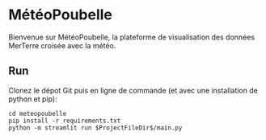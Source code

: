 # MétéoPoubelle

Bienvenue sur MétéoPoubelle, la plateforme de visualisation des données MerTerre croisée avec la météo.

## Run
Clonez le dépot Git puis en ligne de commande (et avec une installation de python et pip):
```
cd meteopoubelle
pip install -r requirements.txt
python -m streamlit run $ProjectFileDir$/main.py
```
